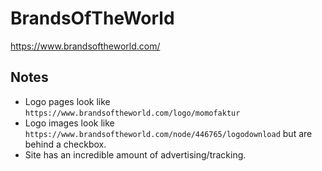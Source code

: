 # BrandsOfTheWorld

https://www.brandsoftheworld.com/

## Notes

* Logo pages look like `https://www.brandsoftheworld.com/logo/momofaktur`
* Logo images look like `https://www.brandsoftheworld.com/node/446765/logodownload` but are behind a checkbox.
* Site has an incredible amount of advertising/tracking.
